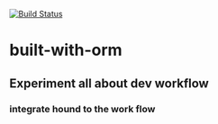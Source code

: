 [![Build Status](https://travis-ci.com/Fattylee/built-with-orm.svg?branch=master)](https://travis-ci.org/Fattylee/built-with-orm)

# built-with-orm

## Experiment all about dev workflow

### integrate hound to the work flow
